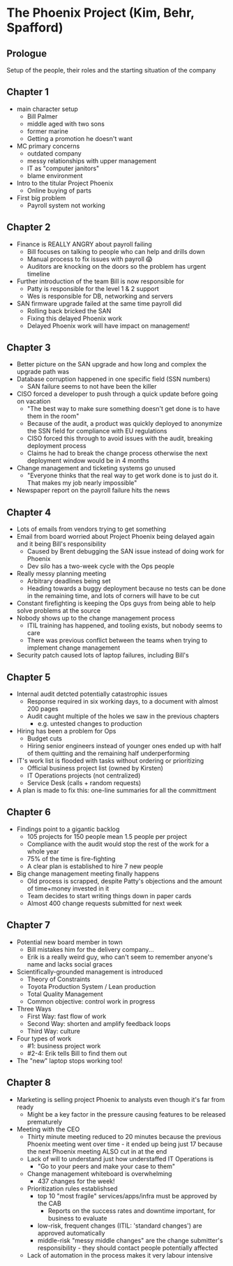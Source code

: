 # The Phoenix Project (Kim, Behr, Spafford)

## Prologue

Setup of the people, their roles and the starting situation of the company

## Chapter 1

- main character setup
  - Bill Palmer
  - middle aged with two sons
  - former marine
  - Getting a promotion he doesn't want
- MC primary concerns
  - outdated company
  - messy relationships with upper management
  - IT as "computer janitors"
  - blame environment
- Intro to the titular Project Phoenix
  - Online buying of parts
- First big problem
  - Payroll system not working

## Chapter 2

- Finance is REALLY ANGRY about payroll failing
  - Bill focuses on talking to people who can help and drills down
  - Manual process to fix issues with payroll 😱
  - Auditors are knocking on the doors so the problem has urgent timeline
- Further introduction of the team Bill is now responsible for
  - Patty is responsible for the level 1 & 2 support
  - Wes is responsible for DB, networking and servers
- SAN firmware upgrade failed at the same time payroll did
  - Rolling back bricked the SAN
  - Fixing this delayed Phoenix work
  - Delayed Phoenix work will have impact on management!

## Chapter 3

- Better picture on the SAN upgrade and how long and complex the upgrade path was
- Database corruption happened in one specific field (SSN numbers)
  - SAN failure seems to not have been the killer
- CISO forced a developer to push through a quick update before going on vacation
  - "The best way to make sure something doesn't get done is to have them in the room"
  - Because of the audit, a product was quickly deployed to anonymize the SSN field for compliance with EU regulations
  - CISO forced this through to avoid issues with the audit, breaking deployment process
  - Claims he had to break the change process otherwise the next deployment window would be in 4 months
- Change management and ticketing systems go unused
  - "Everyone thinks that the real way to get work done is to just do it. That makes my job nearly impossible"
- Newspaper report on the payroll failure hits the news

## Chapter 4

- Lots of emails from vendors trying to get something
- Email from board worried about Project Phoenix being delayed again and it being Bill's responsibility
  - Caused by Brent debugging the SAN issue instead of doing work for Phoenix
  - Dev silo has a two-week cycle with the Ops people
- Really messy planning meeting
  - Arbitrary deadlines being set
  - Heading towards a buggy deployment because no tests can be done in the remaining time, and lots of corners will have to be cut
- Constant firefighting is keeping the Ops guys from being able to help solve problems at the source
- Nobody shows up to the change management process
  - ITIL training has happened, and tooling exists, but nobody seems to care
  - There was previous conflict between the teams when trying to implement change management
- Security patch caused lots of laptop failures, including Bill's

## Chapter 5

- Internal audit detcted potentially catastrophic issues
  - Response required in six working days, to a document with almost 200 pages
  - Audit caught multiple of the holes we saw in the previous chapters
    - e.g. untested changes to production
- Hiring has been a problem for Ops
  - Budget cuts
  - Hiring senior engineers instead of younger ones ended up with half of them quitting and the remaining half underperforming
- IT's work list is flooded with tasks without ordering or prioritizing
  - Official business project list (owned by Kirsten)
  - IT Operations projects (not centralized)
  - Service Desk (calls + random requests)
- A plan is made to fix this: one-line summaries for all the committment

## Chapter 6

- Findings point to a gigantic backlog
  - 105 projects for 150 people mean 1.5 people per project
  - Compliance with the audit would stop the rest of the work for a whole year
  - 75% of the time is fire-fighting
  - A clear plan is established to hire 7 new people
- Big change management meeting finally happens
  - Old process is scrapped, despite Patty's objections and the amount of time+money invested in it
  - Team decides to start writing things down in paper cards
  - Almost 400 change requests submitted for next week

## Chapter 7

- Potential new board member in town
  - Bill mistakes him for the delivery company...
  - Erik is a really weird guy, who can't seem to remember anyone's name and lacks social graces
- Scientifically-grounded management is introduced
  - Theory of Constraints
  - Toyota Production System / Lean production
  - Total Quality Management
  - Common objective: control work in progress
- Three Ways
  - First Way: fast flow of work
  - Second Way: shorten and amplify feedback loops
  - Third Way: culture
- Four types of work
  - #1: business project work
  - #2-4: Erik tells Bill to find them out
- The "new" laptop stops working too!

## Chapter 8

- Marketing is selling project Phoenix to analysts even though it's far from ready
  - Might be a key factor in the pressure causing features to be released prematurely
- Meeting with the CEO  
  - Thirty minute meeting reduced to 20 minutes because the previous Phoenix meeting went over time - it ended up being just 17 because the next Phoenix meeting ALSO cut in at the end
  - Lack of will to understand just how understaffed IT Operations is
    - "Go to your peers and make your case to them"
  - Change management whiteboard is overwhelming
    - 437 changes for the week!
  - Prioritization rules establishsed
    - top 10 "most fragile" services/apps/infra must be approved by the CAB
      - Reports on the success rates and downtime important, for business to evaluate
    - low-risk, frequent changes (ITIL: 'standard changes') are approved automatically
    - middle-risk "messy middle changes" are the change submitter's responsibility - they should contact people potentially affected
  - Lack of automation in the process makes it very labour intensive
